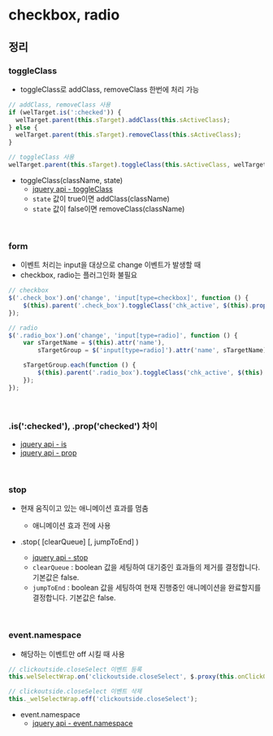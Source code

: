 # checkbox, radio

## 정리

### toggleClass

* toggleClass로 addClass, removeClass 한번에 처리 가능

```javascript
// addClass, removeClass 사용
if (welTarget.is(':checked')) {
  welTarget.parent(this.sTarget).addClass(this.sActiveClass);
} else {
  welTarget.parent(this.sTarget).removeClass(this.sActiveClass);
}
```

```javascript
// toggleClass 사용
welTarget.parent(this.sTarget).toggleClass(this.sActiveClass, welTarget.is(':checked'));
```

* toggleClass(className, state)
  * [jquery api - toggleClass](http://api.jquery.com/toggleclass/#toggleClass-className-state)
  * `state` 값이 true이면 addClass(className)
  * `state` 값이 false이면 removeClass(className)

<br>

### form

* 이벤트 처리는 input을 대상으로 change 이벤트가 발생할 때
* checkbox, radio는 플러그인화 불필요

```javascript
// checkbox
$('.check_box').on('change', 'input[type=checkbox]', function () {
    $(this).parent('.check_box').toggleClass('chk_active', $(this).prop('checked'));
});

// radio
$('.radio_box').on('change', 'input[type=radio]', function () {
    var sTargetName = $(this).attr('name'),
        sTargetGroup = $('input[type=radio]').attr('name', sTargetName);

    sTargetGroup.each(function () {
        $(this).parent('.radio_box').toggleClass('chk_active', $(this).prop('checked'));
    });
});
```

<br>

### .is(':checked'), .prop('checked') 차이

* [jquery api - is](https://api.jquery.com/is/)
* [jquery api - prop](https://api.jquery.com/prop/)

<br>

### stop

* 현재 움직이고 있는 애니메이션 효과를 멈춤

  * 애니메이션 효과 전에 사용

* .stop( \[clearQueue\] \[, jumpToEnd\] )

  * [jquery api - stop](http://api.jquery.com/stop/#stop-clearQueue-jumpToEnd)
  * `clearQueue` : boolean 값을 세팅하여 대기중인 효과들의 제거를 결정합니다. 기본값은 false.
  * `jumpToEnd` : boolean 값을 세팅하여 현재 진행중인 애니메이션을 완료할지를 결정합니다. 기본값은 false.

<br>

### event.namespace

* 해당하는 이벤트만 off 시킬 때 사용

```javascript
// clickoutside.closeSelect 이벤트 등록
this.welSelectWrap.on('clickoutside.closeSelect', $.proxy(this.onClickOutside, this));

// clickoutside.closeSelect 이벤트 삭제
this._welSelectWrap.off('clickoutside.closeSelect');
```

* event.namespace
  * [jquery api - event.namespace](https://api.jquery.com/event.namespace/)


